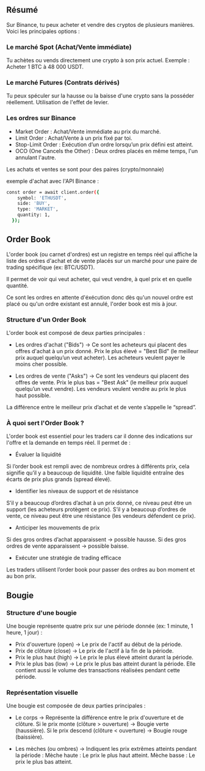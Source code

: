 ## Résumé
Sur Binance, tu peux acheter et vendre des cryptos de plusieurs manières. Voici les principales options :
### Le marché Spot (Achat/Vente immédiate)
Tu achètes ou vends directement une crypto à son prix actuel.
Exemple : Acheter 1 BTC à 48 000 USDT.
### Le marché Futures (Contrats dérivés)
Tu peux spéculer sur la hausse ou la baisse d'une crypto sans la posséder réellement.
Utilisation de l'effet de levier.
### Les ordres sur Binance
- Market Order : Achat/Vente immédiate au prix du marché.
- Limit Order : Achat/Vente à un prix fixé par toi.
- Stop-Limit Order : Exécution d’un ordre lorsqu’un prix défini est atteint.
- OCO (One Cancels the Other) : Deux ordres placés en même temps, l'un annulant l'autre.

Les achats et ventes se sont pour des paires (crypto/monnaie)

exemple d'achat avec l'API Binance :
```bash
const order = await client.order({
    symbol: 'ETHUSDT',
    side: 'BUY',
    type: 'MARKET',
    quantity: 1,
  });
```

## Order Book
L'order book (ou carnet d'ordres) est un registre en temps réel qui affiche la liste des ordres d'achat et de vente placés sur un marché pour une paire de trading spécifique (ex: BTC/USDT).

Il permet de voir qui veut acheter, qui veut vendre, à quel prix et en quelle quantité.

Ce sont les ordres en attente d'éxécution donc dès qu'un nouvel ordre est placé ou qu'un ordre existant est annulé, l'order book est mis à jour.

### Structure d'un Order Book
L'order book est composé de deux parties principales :
- Les ordres d'achat ("Bids") → Ce sont les acheteurs qui placent des offres d'achat à un prix donné.
Prix le plus élevé = "Best Bid" (le meilleur prix auquel quelqu’un veut acheter).
Les acheteurs veulent payer le moins cher possible.

- Les ordres de vente ("Asks") → Ce sont les vendeurs qui placent des offres de vente.
Prix le plus bas = "Best Ask" (le meilleur prix auquel quelqu’un veut vendre).
Les vendeurs veulent vendre au prix le plus haut possible.

La différence entre le meilleur prix d’achat et de vente s’appelle le “spread”.

### À quoi sert l'Order Book ?
L'order book est essentiel pour les traders car il donne des indications sur l'offre et la demande en temps réel. Il permet de :

- Évaluer la liquidité 

Si l’order book est rempli avec de nombreux ordres à différents prix, cela signifie qu’il y a beaucoup de liquidité.
Une faible liquidité entraîne des écarts de prix plus grands (spread élevé).

- Identifier les niveaux de support et de résistance 

S’il y a beaucoup d’ordres d’achat à un prix donné, ce niveau peut être un support (les acheteurs protègent ce prix).
S’il y a beaucoup d’ordres de vente, ce niveau peut être une résistance (les vendeurs défendent ce prix).

- Anticiper les mouvements de prix 

Si des gros ordres d’achat apparaissent → possible hausse.
Si des gros ordres de vente apparaissent → possible baisse.

- Exécuter une stratégie de trading efficace 

Les traders utilisent l’order book pour passer des ordres au bon moment et au bon prix.

## Bougie
### Structure d'une bougie
Une bougie représente quatre prix sur une période donnée (ex: 1 minute, 1 heure, 1 jour) :
- Prix d'ouverture (open) → Le prix de l'actif au début de la période.
- Prix de clôture (close) → Le prix de l'actif à la fin de la période.
- Prix le plus haut (high) → Le prix le plus élevé atteint durant la période.
- Prix le plus bas (low) → Le prix le plus bas atteint durant la période.
Elle contient aussi le volume des transactions réalisées pendant cette période.

### Représentation visuelle
Une bougie est composée de deux parties principales :
- Le corps → Représente la différence entre le prix d'ouverture et de clôture.
Si le prix monte (clôture > ouverture) → Bougie verte (haussière).
Si le prix descend (clôture < ouverture) → Bougie rouge (baissière).

- Les mèches (ou ombres) → Indiquent les prix extrêmes atteints pendant la période :
Mèche haute : Le prix le plus haut atteint.
Mèche basse : Le prix le plus bas atteint.

